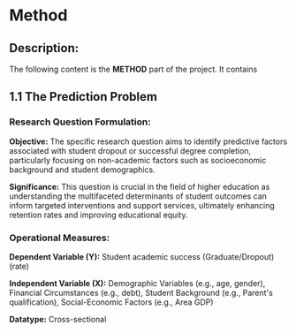 # Method

## Description:
The following content is the **METHOD** part of the project. It contains 

## 1.1 The Prediction Problem

### Research Question Formulation:

**Objective:** The specific research question aims to identify predictive factors associated with student dropout or successful degree completion, particularly focusing on non-academic factors such as socioeconomic background and student demographics.

**Significance:** This question is crucial in the field of higher education as understanding the multifaceted determinants of student outcomes can inform targeted interventions and support services, ultimately enhancing retention rates and improving educational equity.

### Operational Measures:

**Dependent Variable (Y):** Student academic success (Graduate/Dropout) (rate)

**Independent Variable (X):** Demographic Variables (e.g., age, gender), Financial Circumstances (e.g., debt), Student Background (e.g., Parent's qualification), Social-Economic Factors (e.g., Area GDP)

**Datatype:** Cross-sectional




